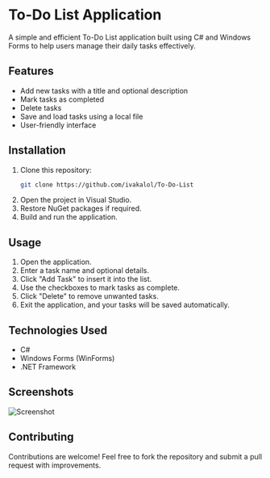 # To-Do List Application

A simple and efficient To-Do List application built using C# and Windows Forms to help users manage their daily tasks effectively.

## Features
- Add new tasks with a title and optional description
- Mark tasks as completed
- Delete tasks
- Save and load tasks using a local file
- User-friendly interface

## Installation
1. Clone this repository:
   ```sh
   git clone https://github.com/ivakalol/To-Do-List
   ```
2. Open the project in Visual Studio.
3. Restore NuGet packages if required.
4. Build and run the application.

## Usage
1. Open the application.
2. Enter a task name and optional details.
3. Click "Add Task" to insert it into the list.
4. Use the checkboxes to mark tasks as complete.
5. Click "Delete" to remove unwanted tasks.
6. Exit the application, and your tasks will be saved automatically.

## Technologies Used
- C#
- Windows Forms (WinForms)
- .NET Framework

## Screenshots
![Screenshot](screenshot.png)

## Contributing
Contributions are welcome! Feel free to fork the repository and submit a pull request with improvements.
